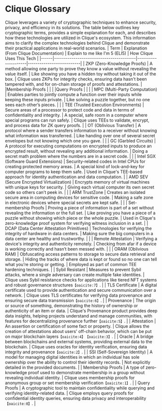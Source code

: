 # Clique Glossary
Clique leverages a variety of cryptographic techniques to enhance security, privacy, and efficiency in its solutions. The table below outlines key cryptographic terms, provides a simple explanation for each, and describes how these technologies are utilized in Clique's ecosystem. This information aims to clarify the complex technologies behind Clique and demonstrate their practical applications in real-world scenarios.
| Term | Explanation (From Clique Documentation) | Explain to me like I'm 5 (ELI5) | How Clique Uses This Tech |
|------|------------------------------------------|---------------------|---------------------------|
| ZKP (Zero-Knowledge Proofs) | A method allowing one party to prove they know a value without revealing the value itself. | Like showing you have a hidden toy without taking it out of the box. | Clique uses ZKPs for integrity checks, ensuring data hasn't been tampered with, and for on-chain storage of proofs and attestations. |
|Membership Proofs | | |
|Query Proofs | | |
| MPC (Multi-Party Computation) | Enables parties to jointly compute a function over their inputs while keeping these inputs private. | Like solving a puzzle together, but no one sees each other’s pieces. | |
| TEE (Trusted Execution Environments) | Secure areas of a processor to protect code and data in terms of confidentiality and integrity. | A special, safe room in a computer where special programs can run safely. | Clique uses TEEs to validate, encrypt, and process data for ZK query proofs. |
| OT (Oblivious Transfer) | A protocol where a sender transfers information to a receiver without knowing what information was transferred. | Like handing over one of several secret envelopes but not knowing which one you gave. | |
| GC (Garbled Circuits) | A protocol for executing computations on encrypted inputs to produce an encrypted result, without revealing any additional information. | Doing a secret math problem where the numbers are in a secret code. |  |
| Intel SGX (Software Guard Extensions) | Security-related codes in Intel CPUs for creating protected memory areas. | A special kind of lock-and-key for computer programs to keep them safe. | Used in Clique's TEE-based approach for identity authentication and data computation. |
| AMD SEV (Secure Encrypted Virtualization) | Encrypts memory of virtual machines with unique keys for security. | Giving each virtual computer its own secret code so others can't peek in. |  |
| ARM TrustZone | Creates an isolated secure area in computing devices for sensitive code. | Making a safe zone in electronic devices where special secrets are kept safe. | |
| Set-membership Proofs | Proving a piece of information is part of a set without revealing the information or the full set. | Like proving you have a piece of a puzzle without showing which piece or the whole puzzle. | Used in Clique's zero-knowledge proof system for verifying witness inclusion in a set. |
| DCAP (Data Center Attestation Primitives) | Technologies for verifying the integrity of hardware in data centers. | Making sure the big computers in a data center are healthy and trustworthy. |  |
| Remote Attestation | Verifying a device's integrity and authenticity remotely. | Checking from afar if a device is working correctly and hasn’t been messed with. |  |
| ORAM (Oblivious RAM) | Obfuscating access patterns to storage to secure data retrieval and storage. | Hiding the tracks of where data is kept or found so no one can tell what you’re storing or getting. | Employed as part of common TEE hardening techniques. |
| Sybil Resistant | Measures to prevent Sybil attacks, where a single adversary can create multiple fake identities. | Clique uses Sybil resistance checks for applications like tiered NFT systems and robust governance structures&#8203;``【oaicite:7】``&#8203;. |
| TLS Certificate | A digital certificate used to provide authentication and secure communication over a network. | Clique uses TLS certificates for verifying data provenance and ensuring secure data transmission&#8203;``【oaicite:6】``&#8203;. |
| Provenance | The origin or source of something, demonstrating the history of ownership or authenticity of an item or data. | Clique's Provenance product provides deep data insights, helping projects understand and manage communities, with features for decentralizing provenance further&#8203;``【oaicite:5】``&#8203;. |
| Attestation | An assertion or certification of some fact or property. | Clique allows the creation of attestations about users' off-chain behavior, which can be put on major blockchain layers&#8203;``【oaicite:4】``&#8203;&#8203;``【oaicite:3】``&#8203;. |
| Oracle | A bridge between blockchains and external systems, providing external data to the blockchain. | Clique uses oracles for identity verification, ensuring data integrity and provenance&#8203;``【oaicite:2】``&#8203;. |
| SSI (Self-Sovereign Identity) | A model for managing digital identities in which an individual has sole ownership over the ability to control their identity records. | Not explicitly detailed in the provided documents. |
| Membership Proofs | A type of zero-knowledge proof used to demonstrate membership in a group without revealing individual identity. | Clique uses membership proofs for anonymous group or set membership verification&#8203;``【oaicite:1】``&#8203;. |
| Query Proofs | A cryptographic tool to maintain confidentiality while querying and verifying identity-related data. | Clique employs query proofs for confidential identity queries, ensuring data privacy and interoperability&#8203;``【oaicite:0】``&#8203;. |

